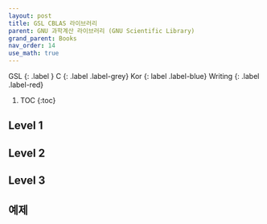 ```yaml
---
layout: post
title: GSL CBLAS 라이브러리
parent: GNU 과학계산 라이브러리 (GNU Scientific Library)
grand_parent: Books
nav_order: 14
use_math: true
---
```


GSL
{: .label }
C
{: .label .label-grey}
Kor
{: label .label-blue}
Writing
{: .label .label-red}

1. TOC
{:toc}



## Level 1

## Level 2

## Level 3

## 예제